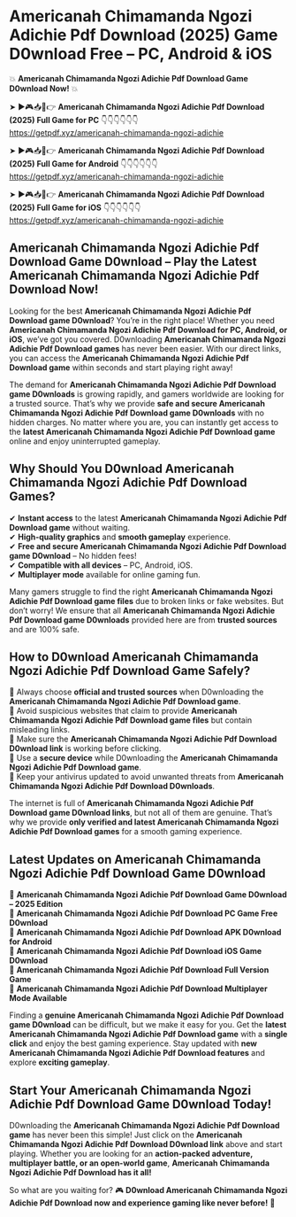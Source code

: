 # Americanah Chimamanda Ngozi Adichie Pdf Download (2025) Game D0wnload Free – PC, Android & iOS

💥 **Americanah Chimamanda Ngozi Adichie Pdf Download Game D0wnload Now!** 💥  

➤ ►🎮📥📱👉 **Americanah Chimamanda Ngozi Adichie Pdf Download (2025) Full Game for PC** 👇👇👇👇👇👇  
https://getpdf.xyz/americanah-chimamanda-ngozi-adichie  

➤ ►🎮📥📱👉 **Americanah Chimamanda Ngozi Adichie Pdf Download (2025) Full Game for Android** 👇👇👇👇👇👇  
https://getpdf.xyz/americanah-chimamanda-ngozi-adichie  

➤ ►🎮📥📱👉 **Americanah Chimamanda Ngozi Adichie Pdf Download (2025) Full Game for iOS** 👇👇👇👇👇👇  
https://getpdf.xyz/americanah-chimamanda-ngozi-adichie  

## Americanah Chimamanda Ngozi Adichie Pdf Download Game D0wnload – Play the Latest Americanah Chimamanda Ngozi Adichie Pdf Download Now!

Looking for the best **Americanah Chimamanda Ngozi Adichie Pdf Download game D0wnload**? You’re in the right place! Whether you need **Americanah Chimamanda Ngozi Adichie Pdf Download for PC, Android, or iOS**, we’ve got you covered. D0wnloading **Americanah Chimamanda Ngozi Adichie Pdf Download games** has never been easier. With our direct links, you can access the **Americanah Chimamanda Ngozi Adichie Pdf Download game** within seconds and start playing right away!  

The demand for **Americanah Chimamanda Ngozi Adichie Pdf Download game D0wnloads** is growing rapidly, and gamers worldwide are looking for a trusted source. That’s why we provide **safe and secure Americanah Chimamanda Ngozi Adichie Pdf Download game D0wnloads** with no hidden charges. No matter where you are, you can instantly get access to the **latest Americanah Chimamanda Ngozi Adichie Pdf Download game** online and enjoy uninterrupted gameplay.  

## **Why Should You D0wnload Americanah Chimamanda Ngozi Adichie Pdf Download Games?**  

✔ **Instant access** to the latest **Americanah Chimamanda Ngozi Adichie Pdf Download game** without waiting.  
✔ **High-quality graphics** and **smooth gameplay** experience.  
✔ **Free and secure Americanah Chimamanda Ngozi Adichie Pdf Download game D0wnload** – No hidden fees!  
✔ **Compatible with all devices** – PC, Android, iOS.  
✔ **Multiplayer mode** available for online gaming fun.  

Many gamers struggle to find the right **Americanah Chimamanda Ngozi Adichie Pdf Download game files** due to broken links or fake websites. But don’t worry! We ensure that all **Americanah Chimamanda Ngozi Adichie Pdf Download game D0wnloads** provided here are from **trusted sources** and are 100% safe.  

## **How to D0wnload Americanah Chimamanda Ngozi Adichie Pdf Download Game Safely?**  

📌 Always choose **official and trusted sources** when D0wnloading the **Americanah Chimamanda Ngozi Adichie Pdf Download game**.  
📌 Avoid suspicious websites that claim to provide **Americanah Chimamanda Ngozi Adichie Pdf Download game files** but contain misleading links.  
📌 Make sure the **Americanah Chimamanda Ngozi Adichie Pdf Download D0wnload link** is working before clicking.  
📌 Use a **secure device** while D0wnloading the **Americanah Chimamanda Ngozi Adichie Pdf Download game**.  
📌 Keep your antivirus updated to avoid unwanted threats from **Americanah Chimamanda Ngozi Adichie Pdf Download D0wnloads**.  

The internet is full of **Americanah Chimamanda Ngozi Adichie Pdf Download game D0wnload links**, but not all of them are genuine. That’s why we provide **only verified and latest Americanah Chimamanda Ngozi Adichie Pdf Download games** for a smooth gaming experience.  

## **Latest Updates on Americanah Chimamanda Ngozi Adichie Pdf Download Game D0wnload**  

🔹 **Americanah Chimamanda Ngozi Adichie Pdf Download Game D0wnload – 2025 Edition**  
🔹 **Americanah Chimamanda Ngozi Adichie Pdf Download PC Game Free D0wnload**  
🔹 **Americanah Chimamanda Ngozi Adichie Pdf Download APK D0wnload for Android**  
🔹 **Americanah Chimamanda Ngozi Adichie Pdf Download iOS Game D0wnload**  
🔹 **Americanah Chimamanda Ngozi Adichie Pdf Download Full Version Game**  
🔹 **Americanah Chimamanda Ngozi Adichie Pdf Download Multiplayer Mode Available**  

Finding a **genuine Americanah Chimamanda Ngozi Adichie Pdf Download game D0wnload** can be difficult, but we make it easy for you. Get the **latest Americanah Chimamanda Ngozi Adichie Pdf Download game** with a **single click** and enjoy the best gaming experience. Stay updated with **new Americanah Chimamanda Ngozi Adichie Pdf Download features** and explore **exciting gameplay**.  

## **Start Your Americanah Chimamanda Ngozi Adichie Pdf Download Game D0wnload Today!**  

D0wnloading the **Americanah Chimamanda Ngozi Adichie Pdf Download game** has never been this simple! Just click on the **Americanah Chimamanda Ngozi Adichie Pdf Download D0wnload link** above and start playing. Whether you are looking for an **action-packed adventure, multiplayer battle, or an open-world game**, **Americanah Chimamanda Ngozi Adichie Pdf Download has it all!**  

So what are you waiting for? 🎮 **D0wnload Americanah Chimamanda Ngozi Adichie Pdf Download now and experience gaming like never before!** 🚀  